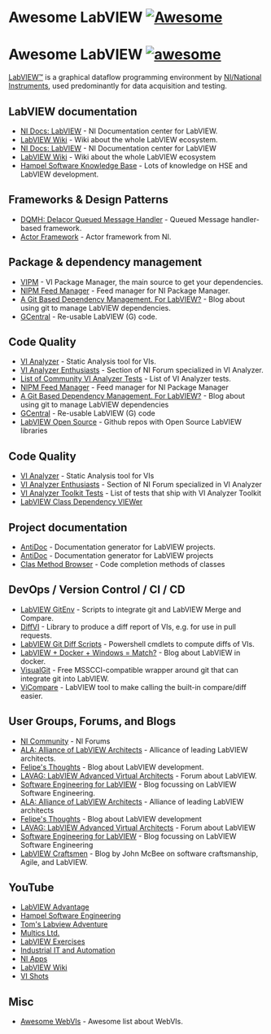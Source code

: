 # Awesome LabVIEW [![Awesome](https://cdn.rawgit.com/sindresorhus/awesome/d7305f38d29fed78fa85652e3a63e154dd8e8829/media/badge.svg)](https://github.com/sindresorhus/awesome)
# Awesome LabVIEW [![awesome]](https://github.com/sindresorhus/awesome)

[awesome]: https://raw.githubusercontent.com/sindresorhus/awesome/d5832cebce13c2e91735c7ecf40bf26628042454/media/badge-flat.svg

[LabVIEW™](https://www.ni.com/en-us/shop/labview.html) is a graphical dataflow programming environment by [NI/National Instruments](https://www.ni.com/nl-be.html), used predominantly for data acquisition and testing.

## LabVIEW documentation

- [NI Docs: LabVIEW](https://www.ni.com/docs/en-US/bundle/labview-docs/page/labview.html) - NI Documentation center for LabVIEW.
- [LabVIEW Wiki](https://labviewwiki.org/wiki/Home) - Wiki about the whole LabVIEW ecosystem.
- [NI Docs: LabVIEW](https://www.ni.com/docs/en-US/bundle/labview-docs/page/labview.html) - NI Documentation center for LabVIEW
- [LabVIEW Wiki](https://labviewwiki.org/wiki/Home) - Wiki about the whole LabVIEW ecosystem
- [Hampel Software Knowledge Base](https://dokuwiki.hampel-soft.com/kb) - Lots of knowledge on HSE and LabVIEW development.

## Frameworks & Design Patterns

- [DQMH: Delacor Queued Message Handler](https://dqmh.org/) - Queued Message handler-based framework.
- [Actor Framework](https://www.ni.com/en-us/innovations/videos/11/ni-labview-virtual-user-group--introduction-to-actor-framework.html) - Actor framework from NI.

## Package & dependency management

- [VIPM](https://www.vipm.io/) - VI Package Manager, the main source to get your dependencies.
- [NIPM Feed Manager](https://github.com/allenh-ni/nipm-feed-manager-gui-labview) - Feed manager for NI Package Manager.
- [A Git Based Dependency Management. For LabVIEW?](https://felipekb.com/2022/02/16/a-git-based-dependency-management-for-labview/) - Blog about using git to manage LabVIEW dependencies.
- [GCentral](https://www.gcentral.org/home) - Re-usable LabVIEW (G) code.

## Code Quality

- [VI Analyzer](https://www.ni.com/en-us/support/downloads/software-products/download.labview-vi-analyzer-toolkit.html#411412) - Static Analysis tool for VIs.
- [VI Analyzer Enthusiasts](https://forums.ni.com/t5/VI-Analyzer-Enthusiasts/ct-p/7021) - Section of NI Forum specialized in VI Analyzer.
- [List of Community VI Analyzer Tests](https://forums.ni.com/t5/VI-Analyzer-Enthusiasts/List-of-Community-VI-Analyzer-Tests/ta-p/3501893) - List of VI Analyzer tests.
- [NIPM Feed Manager](https://github.com/allenh-ni/nipm-feed-manager-gui-labview) - Feed manager for NI Package Manager
- [A Git Based Dependency Management. For LabVIEW?](https://felipekb.com/2022/02/16/a-git-based-dependency-management-for-labview/) - Blog about using git to manage LabVIEW dependencies
- [GCentral](https://www.gcentral.org/home) - Re-usable LabVIEW (G) code
- [LabVIEW Open Source](https://github.com/LabVIEW-Open-Source) - Github repos with Open Source LabVIEW libraries

## Code Quality

- [VI Analyzer](https://www.ni.com/en-us/support/downloads/software-products/download.labview-vi-analyzer-toolkit.html#411412) - Static Analysis tool for VIs
- [VI Analyzer Enthusiasts](https://forums.ni.com/t5/VI-Analyzer-Enthusiasts/ct-p/7021) - Section of NI Forum specialized in VI Analyzer
- [VI Analyzer Toolkit Tests](
https://forums.ni.com/t5/VI-Analyzer-Enthusiasts/List-of-VI-Analyzer-Toolkit-Tests/ta-p/3510239) - List of tests that ship with VI Analyzer Toolkit
- [LabVIEW Class Dependency VIEWer](https://labviewcraftsmen.com/tools.html)

## Project documentation

- [AntiDoc](https://gitlab.com/wovalab/open-source/labview-doc-generator) - Documentation generator for LabVIEW projects.
- [AntiDoc](https://gitlab.com/wovalab/open-source/labview-doc-generator) - Documentation generator for LabVIEW projects
- [Clas Method Browser](https://www.mooregoodideas.com/mgi-library/class-method-browser/class-method-browser/) - Code completion methods of classes

## DevOps / Version Control / CI / CD

- [LabVIEW GitEnv](https://github.com/joerg/LabVIEWGitEnv) - Scripts to integrate git and LabVIEW Merge and Compare.
- [DiffVI](https://github.com/ni/niveristand-custom-device-build-tools/tree/main/lv/operations/DiffVI) - Library to produce a diff report of VIs, e.g. for use in pull requests.
- [LabVIEW Git Diff Scripts](https://github.com/ni/labview-git-diff-scripts) - Powershell cmdlets to compute diffs of VIs.
- [LabVIEW + Docker + Windows = Match?](https://felipekb.com/2020/09/09/labview-docker-windows-match/) - Blog about LabVIEW in docker.
- [VisualGit](https://visualgit.io/) - Free MSSCCI-compatible wrapper around git that can integrate git into LabVIEW.
- [ViCompare](https://github.com/smithed/vicompare) - LabVIEW tool to make calling the built-in compare/diff easier.

## User Groups, Forums, and Blogs

- [NI Community](https://forums.ni.com/) - NI Forums
- [ALA: Alliance of LabVIEW Architects](http://www.alarchitects.org/blog/) - Allicance of leading LabVIEW architects.
- [Felipe's Thoughts](https://felipekb.com/) - Blog about LabVIEW development.
- [LAVAG: LabVIEW Advanced Virtual Architects](https://lavag.org/) - Forum about LabVIEW.
- [Software Engineering for LabVIEW](https://ekerry.wordpress.com/) - Blog focussing on LabVIEW Software Engineering.
- [ALA: Alliance of LabVIEW Architects](http://www.alarchitects.org/blog/) - Alliance of leading LabVIEW architects
- [Felipe's Thoughts](https://felipekb.com/) - Blog about LabVIEW development
- [LAVAG: LabVIEW Advanced Virtual Architects](https://lavag.org/) - Forum about LabVIEW
- [Software Engineering for LabVIEW](https://ekerry.wordpress.com/) - Blog focussing on LabVIEW Software Engineering
- [LabVIEW Craftsmen](http://www.labviewcraftsmen.com/) - Blog by John McBee on software craftsmanship, Agile, and LabVIEW.

## YouTube

- [LabVIEW Advantage](https://www.youtube.com/c/LabVIEWADVANTAGE)
- [Hampel Software Engineering](https://www.youtube.com/c/HampelSoftwareEngineering)
- [Tom's Labview Adventure](https://www.youtube.com/c/TomsLabVIEWAdventure)
- [Multics Ltd.](https://www.youtube.com/channel/UCeiKjAB72PcjJrTuf46IZqw)
- [LabVIEW Exercises](https://www.youtube.com/channel/UCu9k4LbZM6Qxx-Pqkjn00_w)
- [Industrial IT and Automation](https://www.youtube.com/c/IndustrialITandAutomation)
- [NI Apps](https://www.youtube.com/c/NIApps)
- [LabVIEW Wiki](https://www.youtube.com/c/LabVIEWWiki)
- [VI Shots](https://www.youtube.com/c/VIShots)

## Misc

- [Awesome WebVIs](https://github.com/rajsite/awesome-webvis) - Awesome list about WebVIs.
